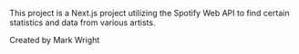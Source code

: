 This project is a Next.js project utilizing the Spotify Web API to find certain statistics and data from various artists.

Created by Mark Wright